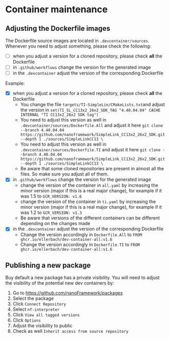 # Container maintenance

## Adjusting the Dockerfile images

The Dockerfile source images are located in `.devcontainer/sources`. Whenever you need to adjust something, please check the following:

* [ ] when you adjust a version for a cloned repository, please check **all** the Dockerfile
* [ ] in `.github/workflows` change the version for the generated image
* [ ] in the `.devcontainer` adjust the version of the corresponding Dockerfile

Example:

* [X] when you adjust a version for a cloned repository, please check **all** the Dockerfile
  * You change the file `targets/TI-SimpleLin/CMakeLists.txt`and adjust the version in `set(TI_SL_CC13x2_26x2_SDK_TAG "4.40.04.04" CACHE INTERNAL "TI CC13x2_26x2 SDK tag")`
  * You need to adjust this version as well in `.devcontainer/sources/Dockerfile.All` and adjust it here `git clone --branch 4.40.04.04 https://github.com/nanoframework/SimpleLink_CC13x2_26x2_SDK.git --depth 1 ./sources/SimpleLinkCC13 \`
  * You need to adjust this version as well in `.devcontainer/sources/Dockerfile.TI` and adjust it here `git clone --branch 4.40.04.04 https://github.com/nanoframework/SimpleLink_CC13x2_26x2_SDK.git --depth 1 ./sources/SimpleLinkCC13 \`
  * Be aware that some cloned repositories are present in almost all the files. So make sure you adjust all of them.
* [X] in `.github/workflows` change the version for the generated image
  * change the version of the container in `all.yaml` by increasing the minor version (major if this is a real major change), for example if it was 1.5 to `GCR_VERSION: v1.6`
  * change the version of the container in `ti.yaml` by increasing the minor version (major if this is a real major change), for example if it was 1.2 to `GCR_VERSION: v1.3`
  * Be aware that versions of the different containers can be different depending on the changes made
* [X] in the `.devcontainer` adjust the version of the corresponding Dockerfile
  * Change the version accordingly in `Dockerfile.All` to `FROM ghcr.io/ellerbach/dev-container-all:v1.6`
  * Change the version accordingly in `Dockerfile.TI` to `FROM ghcr.io/ellerbach/dev-container-all:v1.6`

## Publishing a new package

Buy default a new package has a private visibility. You will need to adjust the visibility of the potential new dev containers by:

1. Go to <https://github.com/nanoFramework/packages>
1. Select the package
1. Click `Connect Repository`
1. Select `nf-interpreter`
1. Click `View all tagged versions`
1. Click `Options`
1. Adjust the visibility to public
1. Check as well `Inherit access from source repository`
